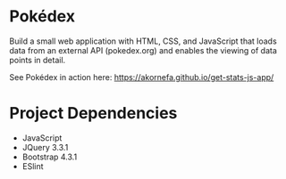 # Pokédex

Build a small web application with HTML, CSS, and JavaScript that loads
data from an external API (pokedex.org) and enables the viewing of data points in detail.

See Pokédex in action here: https://akornefa.github.io/get-stats-js-app/

# Project Dependencies

* JavaScript
* JQuery 3.3.1
* Bootstrap 4.3.1
* ESlint 
